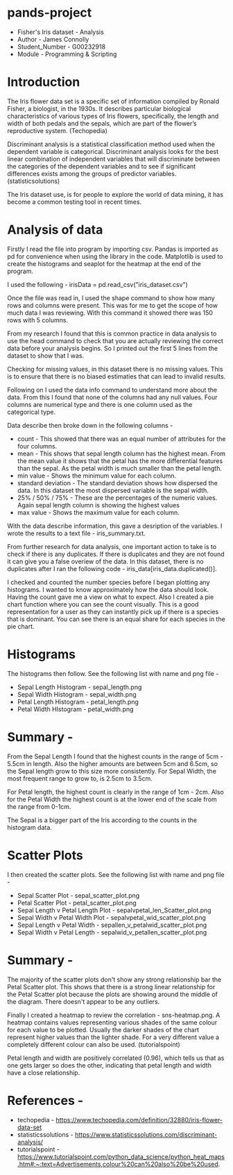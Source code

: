 # pands-project
* Fisher's Iris dataset - Analysis
* Author - James Connolly
* Student_Number - G00232918
* Module - Programming & Scripting

# Introduction

The Iris flower data set is a specific set of information compiled by Ronald Fisher, a biologist, in the 1930s. It describes particular biological characteristics of various types of Iris flowers, specifically, the length and width of both pedals and the sepals, which are part of the flower’s reproductive system. (Techopedia)

Discriminant analysis is a statistical classification method used when the dependent variable is categorical. Discriminant analysis looks for the best linear combination of independent variables that will discriminate between the categories of the dependent variables and to see if significant differences exists among the groups of predictor variables. (statisticsolutions)

The Iris dataset use, is for people to explore the world of data mining, it has become a common testing tool in recent times. 

# Analysis of data

Firstly I read the file into program by importing csv. Pandas is imported as pd for convenience when using the library in the code. Matplotlib is used to create the histograms and seaplot for the heatmap at the end of the program.

I used the following - irisData = pd.read_csv("iris_dataset.csv")

Once the file was read in, I used the shape command to show how many rows and columns were present. This was for me to get the scope of how much data I was reviewing. With this command it showed there was 150 rows with 5 columns. 

From my research I found that this is common practice in data analysis to use the head command to check that you are actually reviewing the correct data before your analysis begins. So I printed out the first 5 lines from the dataset to show that I was.

Checking for missing values, in this dataset there is no missing values. This is to ensure that there is no biased estimaties that can lead to invalid results.

Following on I used the data info command to understand more about the data. From this I found that none of the columns had any null values. Four columns are numerical type and there is one column used as the categorical type.

Data describe then broke down in the following columns -
* count - This showed that there was an equal number of attributes for the four columns.
* mean - This shows that sepal length column has the highest mean. From the mean value it shows that the petal has the more differential features than the sepal. As the petal width is much smaller than the petal length.
* min value - Shows the minimum value for each column.
* standard deviation - The standard deviation shows how dispersed the data. In this dataset the most dispersed variable is the sepal width.
* 25% / 50% / 75% - These are the percentages of the numeric values. Again sepal length column is showing the highest values
* max value - Shows the maximum value for each column.


With the data describe information, this gave a desription of the variables. I wrote the results to a text file - iris_summary.txt.

From further research for data analysis, one important action to take is to check if there is any duplicates. If there is duplicates and they are not found it can give you a false overiew of the data. In this dataset, there is no duplicates after I ran the following code - iris_data[iris_data.duplicated()].

I checked and counted the number species before I began plotting any histograms. I wanted to know approximately how the data should look. Having the count gave me a view on what to expect. Also I created a pie chart function where you can see the count visually. This is a good representation for a user as they can instantly pick up if there is a species that is dominant. You can see there is an equal share for each species in the pie chart.

# Histograms

The histograms then follow. See the following list with name and png file -
* Sepal Length Histogram - sepal_length.png
* Sepal Width Histogram - sepal_width.png
* Petal Length Histogram - petal_length.png
* Petal Width HIstogram - petal_width.png

 # Summary -

From the Sepal Length I found that the highest counts in the range of 5cm - 5.5cm in length. Also the higher amounts are between 5cm and 6.5cm, so the Sepal length grow to this size more consistently. For Sepal Width, the most frequent range to grow to, is 2.5cm to 3.5cm.

For Petal length, the highest count is clearly in the range of 1cm - 2cm. Also for the Petal Width the highest count is at the lower end of the scale from the range from 0-1cm. 

The Sepal is a bigger part of the Iris according to the counts in the histogram data. 

# Scatter Plots

I then created the scatter plots. See the following list with name and png file -
* Sepal Scatter Plot - sepal_scatter_plot.png
* Petal Scatter Plot - petal_scatter_plot.png
* Sepal Length v Petal Length Plot - sepalvpetal_len_Scatter_plot.png
* Sepal Width v Petal Width Plot - sepalvpetal_wid_scatter_plot.png
* Sepal Length v Petal Width - sepallen_v_petalwid_scatter_plot.png
* Sepal Width v Petal Length - sepalwid_v_petallen_scatter_plot.png

# Summary -

The majority of the scatter plots don't show any strong relationship bar the Petal Scatter plot. This shows that there is a strong linear relationship for the Petal Scatter plot because the plots are showing around the middle of the diagram. There doesn't appear to be any outliers.

Finally I created a heatmap to review the correlation - sns-heatmap.png. A heatmap contains values representing various shades of the same colour for each value to be plotted. Usually the darker shades of the chart represent higher values than the lighter shade. For a very different value a completely different colour can also be used. (tutorialspoint) 

Petal length and width are positively correlated (0.96), which tells us that as one gets larger so does the other, indicating that petal length and width have a close relationship.

# References -
* techopedia - https://www.techopedia.com/definition/32880/iris-flower-data-set
* statisticssolutions - https://www.statisticssolutions.com/discriminant-analysis/ 
* tutorialspoint - https://www.tutorialspoint.com/python_data_science/python_heat_maps.htm#:~:text=Advertisements,colour%20can%20also%20be%20used.








